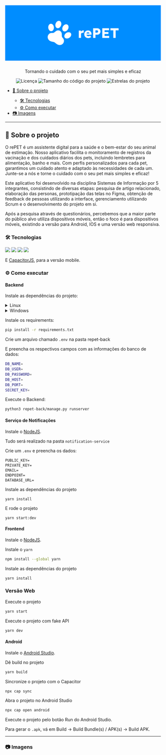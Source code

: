 <h1 align="center">
  <img alt="rePET" src="./assets/banner-readme.jpg" />
</h1>

<p align="center">Tornando o cuidado com o seu pet mais simples e eficaz</p>

<div align="center">
  <img alt="Licença" src="https://img.shields.io/github/license/tilnoene/repet-front" />
  <img alt="Tamanho do código do projeto" src="https://img.shields.io/github/languages/code-size/tilnoene/repet-front" />
  <img alt="Estrelas do projeto" src="https://img.shields.io/github/stars/tilnoene/repet-front?style=social" />
</div>

<ul>
  <li><a href="#-sobre-o-projeto">💬 Sobre o projeto</a></li>
  <ul>
    <li><a href="#-tecnologias">🛠 Tecnologias</a></li>
    <li><a href="#%EF%B8%8F-como-executar">⚙️ Como executar</a></li>
  </ul>

  <li><a href="#-imagens">📷 Imagens</a></li>
</ul>

---

<h2>💬 Sobre o projeto</h2>

O rePET é um assistente digital para a saúde e o bem-estar do seu animal de estimação. Nosso aplicativo facilita o monitoramento de registros da vacinação e dos cuidados diários dos pets, incluindo lembretes para alimentação, banho e mais. Com perfis personalizados para cada pet, garantimos um cuidado atento e adaptado às necessidades de cada um. Junte-se a nós e torne o cuidado com o seu pet mais simples e eficaz!

Este aplicativo foi desenvolvido na disciplina Sistemas de Informação por 5 integrantes, consistindo de diversas etapas: pesquisa de artigo relacionado, elaboração das personas, prototipação das telas no Figma, obtenção de feedback de pessoas utilizando a interface, gerenciamento utilizando Scrum e o desenvolvimento do projeto em si.

Após a pesquisa através de questionários, percebemos que a maior parte do público alvo utiliza dispositivos móveis, então o foco é para dispositivos móveis, existindo a versão para Android, IOS e uma versão web responsiva.

<h3>🛠 Tecnologias</h3>


<img src="https://img.shields.io/badge/react-%2320232a.svg?style=for-the-badge&logo=react&logoColor=%2361DAFB">

<img src="https://img.shields.io/badge/django-%23092E20.svg?style=for-the-badge&logo=django&logoColor=white">

<img src="https://img.shields.io/badge/nestjs-%23E0234E.svg?style=for-the-badge&logo=nestjs&logoColor=white">

<img src="https://img.shields.io/badge/postgres-%23316192.svg?style=for-the-badge&logo=postgresql&logoColor=white">

E [CapacitorJS](https://capacitorjs.com/), para a versão mobile.

<h3>⚙️ Como executar</h3>

<h4> Backend </h4>

Instale as dependências do projeto:


<details>
  <summary>Linux</summary>

  Crie um ambiente virtual:
  ```sh
  python3 -m venv env
  ```

  Ative o ambiente virtual
  ```sh 
  source env/bin/activate
  ```

</details>

<details>
  <summary>Windows</summary>

  Instale o virtualenv:

  ```sh
  pip install virtualenv
  ```

  Crie um ambiente virtual:
  ```sh
  virtualenv env
  ```

  Ative o ambiente virtual
  ```sh 
  env/bin/activate
  ```

</details>


Instale os requirements:

```sh
pip install -r requirements.txt
```

Crie um arquivo chamado `.env` na pasta repet-back

E preencha os respectivos campos com as informações do banco de dados:

```sh
DB_NAME=
DB_USER=
DB_PASSWORD=
DB_HOST=
DB_PORT=
SECRET_KEY=
```

Execute o Backend:

```sh 
python3 repet-back/manage.py runserver
```

<h4> Serviço de Notificações </h4>

Instale o [NodeJS](https://nodejs.org/en/download).

Tudo será realizado na pasta `notification-service`

Crie um `.env` e preencha os dados:

```
PUBLIC_KEY=
PRIVATE_KEY=
EMAIL=
ENDPOINT=
DATABASE_URL=
```

Instale as dependências do projeto

```
yarn install
```

E rode o projeto

```
yarn start:dev
```

<h4> Frontend </h4>

Instale o [NodeJS](https://nodejs.org/en/download).

Instale o `yarn`
```sh
npm install --global yarn
```

Instale as dependências do projeto
```sh
yarn install
```

### Versão Web

Execute o projeto
```sh
yarn start
```

Execute o projeto com fake API
```sh
yarn dev
```

#### Android

Instale o [Android Studio](https://developer.android.com/studio).

Dê build no projeto
```sh
yarn build
```

Sincronize o projeto com o Capacitor
```sh
npx cap sync
```

Abra o projeto no Android Studio
```sh
npx cap open android
```

Execute o projeto pelo botão Run do Android Studio.

Para gerar o `.apk`, vá em Build → Build Bundle(s) / APK(s) → Build APK.

---

<h3>📷 Imagens</h3>

